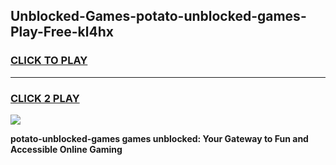 
## Unblocked-Games-potato-unblocked-games-Play-Free-kl4hx
<h3>
<a href="https://premium76.site?title=potato-unblocked-games&ref=23A">CLICK TO PLAY</a></h3>
<hr>

<h3>
<a href="https://premium76.site?title=potato-unblocked-games&ref=23A">CLICK 2 PLAY</a>
  
</h3>

<a href="https://premium76.site?title=potato-unblocked-games&ref=23A"><img src="https://clearcache.store/games.png"></a>


**potato-unblocked-games games unblocked: Your Gateway to Fun and Accessible Online Gaming**
